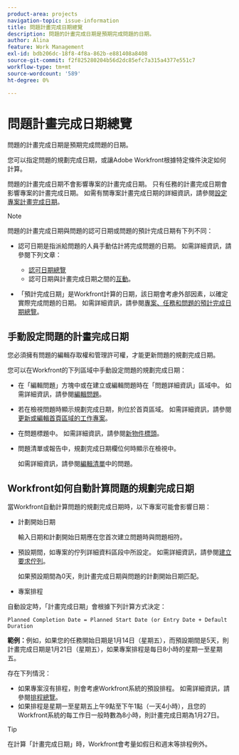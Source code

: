 ```yaml
---
product-area: projects
navigation-topic: issue-information
title: 問題計畫完成日期總覽
description: 問題的計畫完成日期是預期完成問題的日期。
author: Alina
feature: Work Management
exl-id: bdb206dc-18f8-4f8a-862b-e881408a8408
source-git-commit: f2f825280204b56d2dc85efc7a315a4377e551c7
workflow-type: tm+mt
source-wordcount: '589'
ht-degree: 0%

---
```


# 問題計畫完成日期總覽

問題的計畫完成日期是預期完成問題的日期。

您可以指定問題的規劃完成日期，或讓Adobe Workfront根據特定條件決定如何計算。 

問題的計畫完成日期不會影響專案的計畫完成日期。 只有任務的計畫完成日期會影響專案的計畫完成日期。 如需有關專案計畫完成日期的詳細資訊，請參閱[設定專案計畫完成日期](../../../manage-work/projects/planning-a-project/project-planned-completion-date.md)。

>[!NOTE]
>
>問題的計畫完成日期與問題的認可日期或問題的預計完成日期有下列不同：
>
>* 認可日期是指派給問題的人員手動估計將完成問題的日期。 如需詳細資訊，請參閱下列文章：
>
>   * [認可日期總覽](../../../manage-work/projects/updating-work-in-a-project/overview-of-commit-dates.md)
>   * 認可日期與計畫完成日期之間的[互動](../../../manage-work/projects/updating-work-in-a-project/interactions-between-commit-and-planned-completion-dates.md)。
>
>* 「預計完成日期」是Workfront計算的日期，該日期會考慮外部因素，以確定實際完成問題的日期。 如需詳細資訊，請參閱[專案、任務和問題的預計完成日期總覽](../../../manage-work/projects/planning-a-project/project-projected-completion-date.md)。
>

## 手動設定問題的計畫完成日期

您必須擁有問題的編輯存取權和管理許可權，才能更新問題的規劃完成日期。

您可以在Workfront的下列區域中手動設定問題的規劃完成日期：

* 在「編輯問題」方塊中或在建立或編輯問題時在「問題詳細資訊」區域中。 如需詳細資訊，請參閱[編輯問題](../../../manage-work/issues/manage-issues/edit-issues.md)。
* 若在檢視問題時顯示規劃完成日期，則位於首頁區域。 如需詳細資訊，請參閱[更新或編輯首頁區域的工作專案](../../../workfront-basics/using-home/using-the-home-area/update-and-edit-work-item-home.md)。
* 在問題標題中。 如需詳細資訊，請參閱[新物件標頭](../../../workfront-basics/the-new-workfront-experience/new-object-headers.md)。
* 問題清單或報告中，規劃完成日期欄位何時顯示在檢視中。

  如需詳細資訊，請參閱[編輯清單](../../../manage-work/issues/manage-issues/edit-issues-in-a-list.md)中的問題。

## Workfront如何自動計算問題的規劃完成日期

當Workfront自動計算問題的規劃完成日期時，以下專案可能會影響日期：

* 計劃開始日期

  輸入日期和計劃開始日期應在您首次建立問題時與問題相符。

* 預設期間，如專案的佇列詳細資料區段中所設定。 如需詳細資訊，請參閱[建立要求佇列](../../../manage-work/requests/create-and-manage-request-queues/create-request-queue.md)。

  如果預設期間為0天，則計畫完成日期與問題的計劃開始日期匹配。

* 專案排程

自動設定時，「計畫完成日期」會根據下列計算方式決定： 

```
Planned Completion Date = Planned Start Date (or Entry Date + Default Duration
```

**範例：**&#x200B;例如，如果您的任務開始日期是1月14日（星期五），而預設期間是5天，則計畫完成日期是1月21日（星期五），如果專案排程是每日8小時的星期一至星期五。

存在下列情況：

* 如果專案沒有排程，則會考慮Workfront系統的預設排程。 如需詳細資訊，請參閱[排程總覽](../../../administration-and-setup/set-up-workfront/configure-timesheets-schedules/schedules-overview.md)。
* 如果排程是星期一至星期五上午9點至下午1點（一天4小時），且您的Workfront系統的每工作日一般時數為8小時，則計畫完成日期為1月27日。

>[!TIP]
>
>在計算「計畫完成日期」時，Workfront會考量如假日和週末等排程例外。

 

